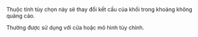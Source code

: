 Thuộc tính tùy chọn này sẽ thay đổi kết cấu của khối trong khoảng không quảng cáo.

Thường được sử dụng với cửa hoặc mô hình tùy chỉnh.